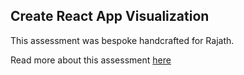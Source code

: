 ## Create React App Visualization

This assessment was bespoke handcrafted for Rajath.

Read more about this assessment [here](https://react.eogresources.com)
